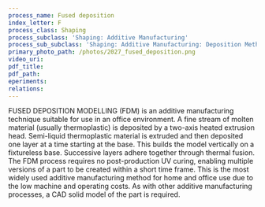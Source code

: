 ```yaml
---
process_name: Fused deposition
index_letter: F
process_class: Shaping
process_subclass: 'Shaping: Additive Manufacturing'
process_sub_subclass: 'Shaping: Additive Manufacturing: Deposition Methods'
primary_photo_path: /photos/2027_fused_deposition.png
video_uri:
pdf_title:
pdf_path:
eperiments:
relations:
---
```


FUSED DEPOSITION MODELLING (FDM) is an additive manufacturing technique suitable for use in an office environment. A fine stream of molten material (usually thermoplastic) is deposited by a two-axis heated extrusion head. Semi-liquid thermoplastic material is extruded and then deposited one layer at a time starting at the base. This builds the model vertically on a fixtureless base. Successive layers adhere together through thermal fusion. The FDM process requires no post-production UV curing, enabling multiple versions of a part to be created within a short time frame. This is the most widely used additive manufacturing method for home and office use due to the low machine and operating costs. As with other additive manufacturing processes, a CAD solid model of the part is required.